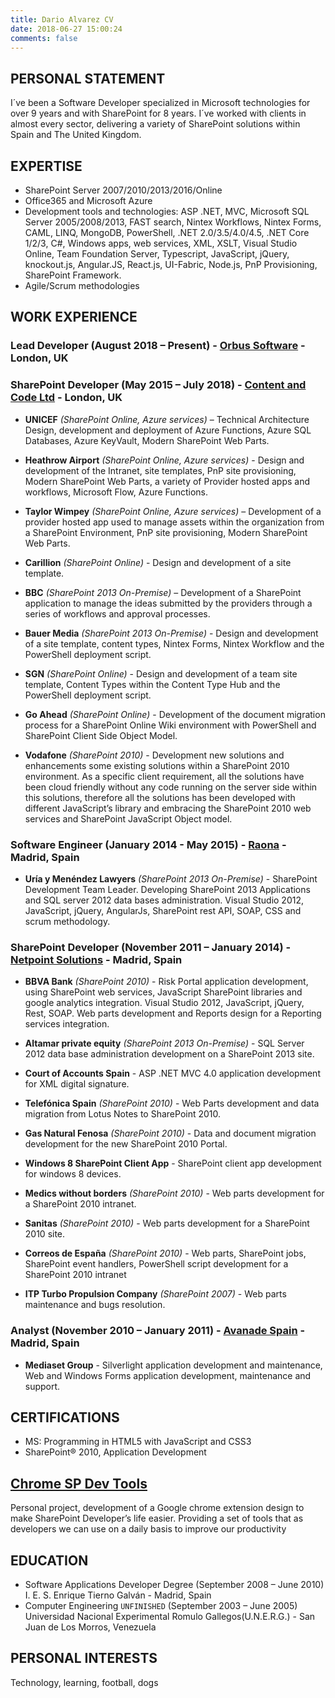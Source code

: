 ```yaml
---
title: Dario Alvarez CV
date: 2018-06-27 15:00:24
comments: false
---
```

## PERSONAL STATEMENT
I´ve been a Software Developer specialized in Microsoft technologies for over 9 years and with SharePoint for 8 years. I´ve worked with clients in almost every sector, delivering a variety of SharePoint solutions within Spain and The United Kingdom. 

## EXPERTISE
* SharePoint Server 2007/2010/2013/2016/Online
* Office365 and Microsoft Azure
* Development tools and technologies: ASP .NET, MVC, Microsoft SQL Server 2005/2008/2013, FAST search, Nintex Workflows, Nintex Forms, CAML, LINQ, MongoDB, PowerShell, .NET 2.0/3.5/4.0/4.5, .NET Core 1/2/3, C#, Windows apps, web services, XML, XSLT, Visual Studio Online, Team Foundation Server, Typescript, JavaScript, jQuery, knockout.js, Angular.JS, React.js, UI-Fabric, Node.js, PnP Provisioning, SharePoint Framework.
* Agile/Scrum methodologies

## WORK EXPERIENCE

### Lead Developer (August 2018 – Present) - [Orbus Software](https://www.orbussoftware.com) - London, UK


### SharePoint Developer (May 2015 – July 2018) - [Content and Code Ltd](https://www.contentandcode.com) - London, UK

* **UNICEF** _(SharePoint Online, Azure services)_ – Technical Architecture Design, development and deployment of Azure Functions, Azure SQL Databases, Azure KeyVault, Modern SharePoint Web Parts.

* **Heathrow Airport** _(SharePoint Online, Azure services)_ - Design and development of the Intranet, site templates, PnP site provisioning, Modern SharePoint Web Parts, a variety of Provider hosted apps and workflows, Microsoft Flow, Azure Functions.

* **Taylor Wimpey** _(SharePoint Online, Azure services)_ – Development of a provider hosted app used to manage assets within the organization from a SharePoint Environment, PnP site provisioning, Modern SharePoint Web Parts.

* **Carillion** _(SharePoint Online)_ - Design and development of a site template.

* **BBC** _(SharePoint 2013 On-Premise)_ – Development of a SharePoint application to manage the ideas submitted by the providers through a series of workflows and approval processes.

* **Bauer Media** _(SharePoint 2013 On-Premise)_ - Design and development of a site template, content types, Nintex Forms, Nintex Workflow and the PowerShell deployment script.

* **SGN** _(SharePoint Online)_ - Design and development of a team site template, Content Types within the Content Type Hub and the PowerShell deployment script.

* **Go Ahead** _(SharePoint Online)_ - Development of the document migration process for a SharePoint Online Wiki environment with PowerShell and SharePoint Client Side Object Model.

* **Vodafone** _(SharePoint 2010)_ - Development new solutions and enhancements some existing solutions within a SharePoint 2010 environment. As a specific client requirement, all the solutions have been cloud friendly without any code running on the server side within this solutions, therefore all the solutions has been developed with different JavaScript’s library and embracing the SharePoint 2010 web services and SharePoint JavaScript Object model.  

### Software Engineer (January 2014 - May 2015) - [Raona](http://www.raona.com) - Madrid, Spain

* **Uría y Menéndez Lawyers** _(SharePoint 2013 On-Premise)_ - SharePoint Development Team Leader. Developing SharePoint 2013 Applications and SQL server 2012 data bases administration. Visual Studio 2012, JavaScript, jQuery, AngularJs, SharePoint rest API, SOAP, CSS and scrum methodology.

### SharePoint Developer (November 2011 – January 2014) - [Netpoint Solutions](http://www.netpointsolutions.net) - Madrid, Spain

* **BBVA Bank** _(SharePoint 2010)_ - Risk Portal application development, using SharePoint web services, JavaScript SharePoint libraries and google analytics integration. Visual Studio 2012, JavaScript, jQuery, Rest, SOAP.
Web parts development and Reports design for a Reporting services integration.

* **Altamar private equity** _(SharePoint 2013 On-Premise)_ - SQL Server 2012 data base administration development on a SharePoint 2013 site.

* **Court of Accounts Spain** - ASP .NET MVC 4.0 application development for XML digital signature.

* **Telefónica Spain** _(SharePoint 2010)_ - Web Parts development and data migration from Lotus Notes to SharePoint 2010.

* **Gas Natural Fenosa** _(SharePoint 2010)_ - Data and document migration development for the new SharePoint 2010 Portal.

* **Windows 8 SharePoint Client App** - SharePoint client app development for windows 8 devices. 

* **Medics without borders** _(SharePoint 2010)_ - Web parts development for a SharePoint 2010 intranet.

* **Sanitas** _(SharePoint 2010)_ - Web parts development for a SharePoint 2010 site.

* **Correos de España** _(SharePoint 2010)_ - Web parts, SharePoint jobs, SharePoint event handlers, PowerShell script development for a SharePoint 2010 intranet

* **ITP Turbo Propulsion Company** _(SharePoint 2007)_ - Web parts maintenance and bugs resolution.

### Analyst (November 2010 – January 2011) - [Avanade Spain](http://www.avanade.com) - Madrid, Spain
	
* **Mediaset Group** - Silverlight application development and maintenance, Web and Windows Forms application development, maintenance and support. 

## CERTIFICATIONS
* MS: Programming in HTML5 with JavaScript and CSS3
* SharePoint® 2010, Application Development

## [Chrome SP Dev Tools](https://chrome.google.com/webstore/detail/chrome-sp-dev-tools/efhiadiopfkjpdihdmlccoffnpdblkho)
Personal project, development of a Google chrome extension design to make SharePoint Developer’s life easier. Providing a set of tools that as developers we can use on a daily basis to improve our productivity 


## EDUCATION
	
* Software Applications Developer Degree (September 2008 – June 2010) I. E. S. Enrique Tierno Galván - Madrid, Spain
* Computer Engineering `UNFINISHED` (September 2003 – June 2005)
Universidad Nacional Experimental Romulo Gallegos(U.N.E.R.G.) - San Juan de Los Morros, Venezuela

## PERSONAL INTERESTS
Technology, learning, football, dogs
